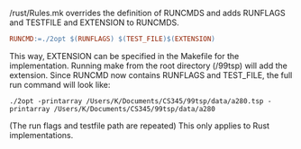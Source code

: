 /rust/Rules.mk overrides the definition of RUNCMDS and adds RUNFLAGS and TESTFILE and EXTENSION to RUNCMDS.
```Makefile
RUNCMD:=./2opt $(RUNFLAGS) $(TEST_FILE)$(EXTENSION)
```

This way, EXTENSION can be specified in the Makefile for the implementation.
Running make from the root directory (/99tsp) will add the extension.
Since RUNCMD now contains RUNFLAGS and TEST_FILE, the full run command will look like:
```Shell
./2opt -printarray /Users/K/Documents/CS345/99tsp/data/a280.tsp -printarray /Users/K/Documents/CS345/99tsp/data/a280
```
(The run flags and testfile path are repeated)
This only applies to Rust implementations.
